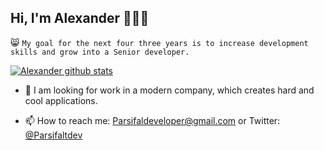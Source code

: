 ## Hi, I'm Alexander 👋👋👋

😸 `My goal for the next four three years is to increase development skills and grow into a Senior developer.`


[![Alexander github stats](https://github-readme-stats.vercel.app/api?username=parsifalt)](https://github.com/anuraghazra/github-readme-stats)

- 👋 I am looking for work in a modern company, which creates hard and cool applications.

- 📫 How to reach me: Parsifaldeveloper@gmail.com or Twitter: [@Parsifaltdev](https://twitter.com/Parsifaltdev)
